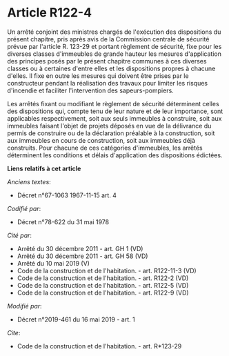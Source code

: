 # Article R122-4

Un arrêté conjoint des ministres chargés de l'exécution des dispositions du présent chapitre, pris après avis de la
Commission centrale de sécurité prévue par l'article R. 123-29 et portant règlement de sécurité, fixe pour les diverses
classes d'immeubles de grande hauteur les mesures d'application des principes posés par le présent chapitre communes à ces
diverses classes ou à certaines d'entre elles et les dispositions propres à chacune d'elles. Il fixe en outre les mesures qui
doivent être prises par le constructeur pendant la réalisation des travaux pour limiter les risques d'incendie et faciliter
l'intervention des sapeurs-pompiers. 

Les arrêtés fixant ou modifiant le règlement de sécurité déterminent celles des dispositions qui, compte tenu de leur nature
et de leur importance, sont applicables respectivement, soit aux seuls immeubles à construire, soit aux immeubles faisant
l'objet de projets déposés en vue de la délivrance du permis de construire ou de la déclaration préalable à la construction,
soit aux immeubles en cours de construction, soit aux immeubles déjà construits. Pour chacune de ces catégories d'immeubles,
les arrêtés déterminent les conditions et délais d'application des dispositions édictées.

**Liens relatifs à cet article**

_Anciens textes_:

  - Décret n°67-1063 1967-11-15 art. 4

_Codifié par_:

  - Décret n°78-622 du 31 mai 1978

_Cité par_:

  - Arrêté du 30 décembre 2011 - art. GH 1 (VD)
  - Arrêté du 30 décembre 2011 - art. GH 58 (VD)
  - Arrêté du 10 mai 2019 (V)
  - Code de la construction et de l'habitation. - art. R122-11-3 (VD)
  - Code de la construction et de l'habitation. - art. R122-2 (VD)
  - Code de la construction et de l'habitation. - art. R122-5 (VD)
  - Code de la construction et de l'habitation. - art. R122-9 (VD)

_Modifié par_:

  - Décret n°2019-461 du 16 mai 2019 - art. 1

_Cite_:

  - Code de la construction et de l'habitation. - art. R*123-29
